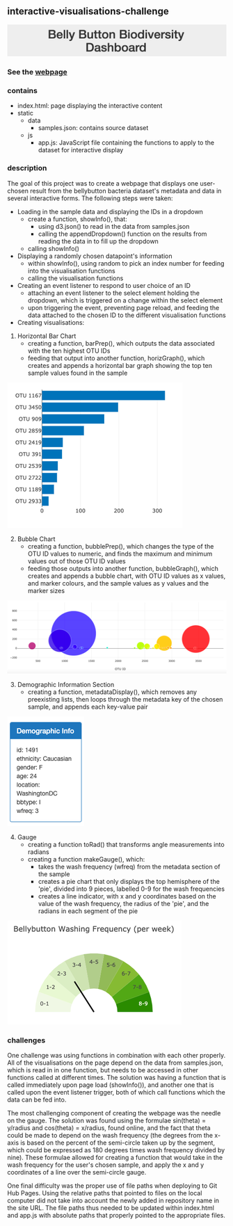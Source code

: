## interactive-visualisations-challenge

![Banner](/images/banner.png)

### See the [webpage](https://sarahdh615.github.io/interactive-visualisations-challenge/)

### contains
- index.html: page displaying the interactive content
- static
    - data
        - samples.json: contains source dataset
    - js
        - app.js: JavaScript file containing the functions to apply to the dataset for interactive display

### description

The goal of this project was to create a webpage that displays one user-chosen result from the bellybutton bacteria dataset's metadata and data in several interactive forms. The following steps were taken:

- Loading in the sample data and displaying the IDs in a dropdown
    - create a function, showInfo(), that:
        - using d3.json() to read in the data from samples.json
        - calling the appendDropdown() function on the results from reading the data in to fill up the dropdown
    - calling showInfo()
- Displaying a randomly chosen datapoint's information
    - within showInfo(), using random to pick an index number for feeding into the visualisation functions
    - calling the visualisation functions
- Creating an event listener to respond to user choice of an ID
    - attaching an event listener to the select element holding the dropdown, which is triggered on a change within the select element
    - upon triggering the event, preventing page reload, and feeding the data attached to the chosen ID to the different visualisation functions
- Creating visualisations:
1. Horizontal Bar Chart
    - creating a function, barPrep(), which outputs the data associated with the ten highest OTU IDs
    - feeding that output into another function, horizGraph(), which creates and appends a horizontal bar graph showing the top ten sample values found in the sample

![horizontal bar chart](/images/horizontalBar.png)

2. Bubble Chart
    - creating a function, bubblePrep(), which changes the type of the OTU ID values to numeric, and finds the maximum and minimum values out of those OTU ID values
    - feeding those outputs into another function, bubbleGraph(), which creates and appends a bubble chart, with OTU ID values as x values, and marker colours, and the sample values as y values and the marker sizes 

![Bubble chart](/images/bubble.png)

3. Demographic Information Section
    - creating a function, metadataDisplay(), which removes any preexisting lists, then loops through the metadata key of the chosen sample, and appends each key-value pair

![Demographic info section](/images/demographics.png)

4. Gauge
    - creating a function toRad() that transforms angle measurements into radians
    - creating a function makeGauge(), which:
        - takes the wash frequency (wfreq) from the metadata section of the sample
        - creates a pie chart that only displays the top hemisphere of the 'pie', divided into 9 pieces, labelled 0-9 for the wash frequencies
        - creates a line indicator, with x and y coordinates based on the value of the wash frequency, the radius of the 'pie', and the radians in each segment of the pie

![Gauge](/images/dial.png)

### challenges

One challenge was using functions in combination with each other properly. All of the visualisations on the page depend on the data from samples.json, which is read in in one function, but needs to be accessed in other functions called at different times. The solution was having a function that is called immediately upon page load (showInfo()), and another one that is called upon the event listener trigger, both of which call functions which the data can be fed into. 

The most challenging component of creating the webpage was the needle on the gauge. The solution was found using the formulae sin(theta) = y/radius and cos(theta) = x/radius, found online, and the fact that theta could be made to depend on the wash frequency (the degrees from the x-axis is based on the percent of the semi-circle taken up by the segment, which could be expressed as 180 degrees times wash frequency divided by nine). These formulae allowed for creating a function that would take in the wash frequency for the user's chosen sample, and apply the x and y coordinates of a line over the semi-circle gauge. 

One final difficulty was the proper use of file paths when deploying to Git Hub Pages. Using the relative paths that pointed to files on the local computer did not take into account the newly added in repository name in the site URL. The file paths thus needed to be updated within index.html and app.js with absolute paths that properly pointed to the appropriate files. 